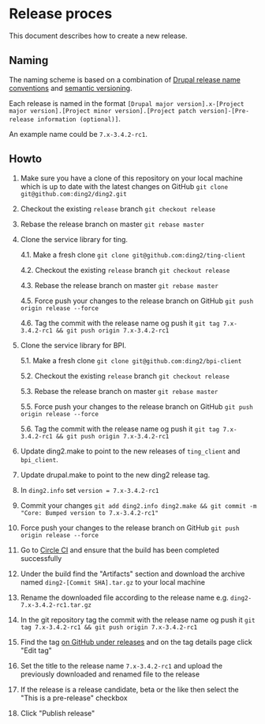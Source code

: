 # Release proces

This document describes how to create a new release.

## Naming

The naming scheme is based on a combination of [Drupal release name conventions](https://www.drupal.org/node/1015226) and [semantic versioning](http://semver.org/).

Each release is named in the format `[Drupal major version].x-[Project major version].[Project minor version].[Project patch version]-[Pre-release information (optional)]`.

An example name could be `7.x-3.4.2-rc1`.

## Howto

1. Make sure you have a clone of this repository on your local machine which is up to date with the latest changes on GitHub `git clone git@github.com:ding2/ding2.git`

2. Checkout the existing `release` branch `git checkout release`

3. Rebase the release branch on master `git rebase master`

4. Clone the service library for ting.

	4.1. Make a fresh clone `git clone git@github.com:ding2/ting-client`

	4.2. Checkout the existing `release` branch `git checkout release`

	4.3. Rebase the release branch on master `git rebase master`

	4.5. Force push your changes to the release branch on GitHub `git push origin release --force`

	4.6. Tag the commit with the release name og push it `git tag 7.x-3.4.2-rc1 && git push origin 7.x-3.4.2-rc1`

5. Clone the service library for BPI.

	5.1. Make a fresh clone `git clone git@github.com:ding2/bpi-client`

	5.2. Checkout the existing `release` branch `git checkout release`

	5.3. Rebase the release branch on master `git rebase master`

	5.5. Force push your changes to the release branch on GitHub `git push origin release --force`

	5.6. Tag the commit with the release name og push it `git tag 7.x-3.4.2-rc1 && git push origin 7.x-3.4.2-rc1`

6. Update ding2.make to point to the new releases of `ting_client` and `bpi_client`.

7. Update drupal.make to point to the new ding2 release tag.

7. In `ding2.info` set `version = 7.x-3.4.2-rc1`

8. Commit your changes `git add ding2.info ding2.make && git commit -m "Core: Bumped version to 7.x-3.4.2-rc1"`

9. Force push your changes to the release branch on GitHub `git push origin release --force`

10. Go to [Circle CI](https://circleci.com/gh/ding2/ding2) and ensure that the build has been completed successfully

11. Under the build find the "Artifacts" section and download the archive named `ding2-[Commit SHA].tar.gz` to your local machine

12. Rename the downloaded file according to the release name e.g. `ding2-7.x-3.4.2-rc1.tar.gz`

13. In the git repository tag the commit with the release name og push it `git tag 7.x-3.4.2-rc1 && git push origin 7.x-3.4.2-rc1`

14. Find the tag [on GitHub under releases](https://github.com/ding2/ding2/releases) and on the tag details page click "Edit tag"

15. Set the title to the release name `7.x-3.4.2-rc1` and upload the previously downloaded and renamed file to the release

16. If the release is a release candidate, beta or the like then select the "This is a pre-release" checkbox

17. Click "Publish release"
